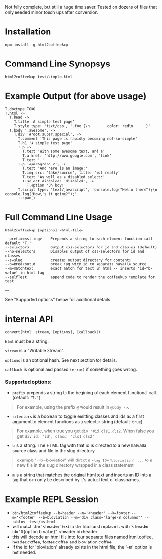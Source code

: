 Not fully complete, but still a huge time saver. Tested on dozens of files that only needed minor touch ups after conversion.

# Installation

```
npm install -g html2coffeekup
```

# Command Line Synopsys

```
html2coffeekup test/simple.html
```

# Example Output (for above usage)

```
T.doctype TODO
T.html ->
  T.head ->
    T.title 'A simple test page'
    T.style type: 'text/css', '.foo {\n        color: red\n      }'
  T.body '.awesome', ->
    T.div '#root.super.special', ->
      T.comment 'This page is rapidly becoming not-so-simple'
      T.h1 'A simple test page'
      T.p ->
        T.text 'With some awesome text, and a'
        T.a href: 'http://www.google.com', 'link'
        T.text '.'
      T.p '#paragraph_2', ->
        T.text 'And here is an image:'
        T.img src: 'fake/source', title: 'not really'
        T.text 'As well as a disabled select:'
        T.select disabled: 'disabled', ->
          T.option 'Oh boy!'
      T.script type: 'text/javascript', 'console.log("Hello there");\n        console.log("How\'s it going?");'
      T.span()
```

# Full Command Line Usage

```
html2coffeekup [options] <html-file>

--prefix=<string>    Prepends a string to each element function call default 'T.'
--selectors          Output css-selectors for id and classes (default)
--no-selectors       Disables output of css-selectors for id and classes
--s=slug             creates output directory for contents
--b=breakoutId       break tag with id to separate havalla source
--m=matchtext        exact match for text in html -- inserts 'id="b-value' in html tag
--selfTest           append code to render the coffeekup template for test
```
--

See "Supported options" below for additional details.

# internal API

`convert(html, stream, [options], [callback])`

`html` must be a string.

`stream` is a "Writable Stream".

`options` is an optional hash. See next section for details.

`callback` is optional and passed `(error)` if something goes wrong.

### Supported options:

* `prefix` prepends a string to the begining of each element functional call. (default: `'T.'`)

> For example, using the prefix `@` would result in `@body ->`.

*  `selectors` is a boolean to toggle emitting classes and ids as a first argument to element functions as a selector string (default: `true`).

> For example, when true you get `div '#id.cls1.cls2`. When false you get `div id: "id", class: "cls1 cls2"`

*  `b` is a string. The HTML tag with that id is directed to a new halvalla source class and file in the slug directory
> example '--b=bloviation' will direct a `<tag ID='bloviation' ...`
to a new file in the slug directory wrapped in a class statement

*  `m` is a string that matches the original html text and inserts an ID into a tag that can only be described by it's actual text of classnames.

# Example REPL Session
*  `bin/html2coffeekup --b=header --m='<header' --b=footer --m='<footer' --b=bloviation --m='div class="large-8 columns"' --s=blov  test/bs.html`
*  will match the '<header' text in the html and replace it with `<header id="#{option b.value}" <header id=header
*  this will decode an html file into four separate files named html.coffee, header.coffee, footer.coffee and bloviation.coffee
*  If the id for 'bloviation' already exists in the html file, the '-m' option is not needed.

